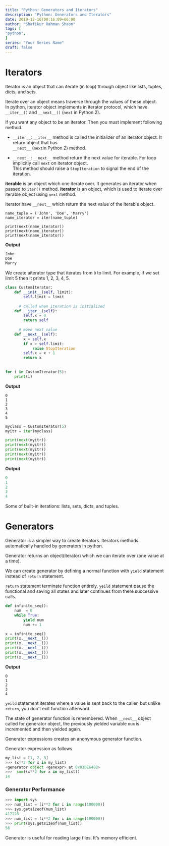 ```yaml
---
title: "Python: Generators and Iterators"
description: "Python: Generators and Iterators"
date: 2019-12-16T00:16:09+06:00
author: "Shafikur Rahman Shaon"
tags: [
"python",
]
series: "Your Series Name"
draft: false
---
```


# Iterators

Iterator is an object that can iterate (in loop) through object like lists, tuples, dicts, and sets.

Iterate over an object means traverse through the values of these object.   
In python, iterator object implements in iterator protocol, which have `__iter__()` and `__next__()` (`next` in Python
2).

If you want any object to be an iterator. Then you must implement following method.

* `__iter__`: `__iter__` method is called the initializer of an iterator object. It return object that has   
  `__next__` (`next`in Python 2) method.

* `__next__`: `__next__` method return the next value for iterable. For loop implicitly call `next` on iterator
  object.  
  This method should raise a `StopIteration` to signal the end of the iteration.

**iterable** is an object which one iterate over. It generates an iterator when passed to `iter()` method.
**iterator** is an object, which is used to iterate over iterable object using `next` method.

Iterator have `__next__` which return the next value of the iterable object.

```
name_tuple = ('John', 'Doe', 'Marry')
name_iterator = iter(name_tuple)

print(next(name_iterator))
print(next(name_iterator))
print(next(name_iterator))
```

**Output**

```python
John
Doe
Marry
```

We create aiterator type that iterates from `0` to limit. For example, if we set limit 5 then it prints 1, 2, 3, 4, 5.

```python
class CustomIterator:  
    def __init__(self, limit):  
        self.limit = limit  
  
      # called when iteration is initialized  
    def __iter__(self):  
        self.x = 0  
        return self  
  
      # move next value  
    def __next__(self):  
        x = self.x  
        if x > self.limit:  
            raise StopIteration  
        self.x = x + 1  
        return x  
  
  
for i in CustomIterator(5):  
    print(i)
```

**Output**

```
0
1
2
3
4
5
```

```python
myclass = CustomIterator(5)
myitr = iter(myclass)

print(next(myitr))
print(next(myitr))
print(next(myitr))
print(next(myitr))
print(next(myitr))
```

**Output**

```python
0
1
2
3
4
```

Some of built-in iterations: lists, sets, dicts, and tuples.

# Generators

Generator is a simpler way to create iterators. Iterators methods automatically handled by generators in python.

Generator returns an object(iterator) which we can iterate over (one value at a time).

We can create generator by defining a normal function with `yield` statement instead of `return` statement.

`return` statement terminate function entirely, `yeild` statement pause the functional and saving all states and later
continues from there successive calls.

```python
def infinite_seq():
    num  = 0
    while True:
        yield num
        num += 1

x = infinite_seq()
print(x.__next__())
print(x.__next__())
print(x.__next__())
print(x.__next__())
print(x.__next__())
```

**Output**

```
0
1
2
3
4
```

`yeild` statement iterates where a value is sent back to the caller, but unlike `return`, you don't exit function
afterward.

The state of generator function is remembered. When `__next__` object called for generator object, the previously
yielded variable `num` is incremented and then yielded again.

Generator expressions creates an anonymous generator function.

Generator expression as follows

```python
my_list = [1, 2, 3]
>>> (x**2 for x in my_list)
<generator object <genexpr> at 0x03DE6488>
>>>  sum((x**2 for x in my_list))
14
```

### Generator Performance

```python
>>> import sys
>>> num_list = [i**2 for i in range(100000)]
>>> sys.getsizeof(num_list)
412228
>>> num_list = (i**2 for i in range(100000))
>>> print(sys.getsizeof(num_list))
56
```

Generator is useful for reading large files. It's memory efficient.







